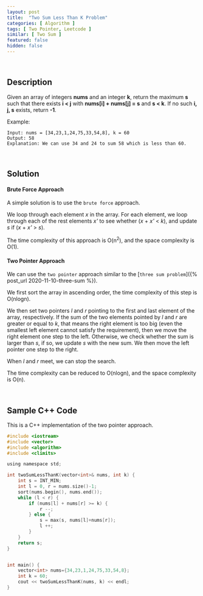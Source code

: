 ```yaml
---
layout: post
title:  "Two Sum Less Than K Problem"
categories: [ Algorithm ]
tags: [ Two Pointer, Leetcode ]
similar: [ Two Sum ]
featured: false
hidden: false
---
```


<br />

## Description

Given an array of integers **nums** and an integer **k**, return the maximum **s** such that there exists **i < j** with **nums[i] + nums[j] = s** and **s < k**. If no such **i, j, s** exists, return **-1**.


Example: 
```
Input: nums = [34,23,1,24,75,33,54,8], k = 60
Output: 58
Explanation: We can use 34 and 24 to sum 58 which is less than 60.
```

<br />

## Solution


#### Brute Force Approach

A simple solution is to use the `brute force` approach. 

We loop through each element *x* in the array. For each element, 
we loop through each of the rest elements *x'* to see whether (*x* + *x'* < *k*), 
and update *s* if (*x* + *x'* > *s*). 

The time complexity of this approach is O(n<sup>2</sup>), 
and the space complexity is O(1).




#### Two Pointer Approach

We can use the `two pointer` approach similar to the [`three sum problem`]({% post_url 2020-11-10-three-sum %}).

We first sort the array in ascending order, the time complexity of this step is O(nlogn).

We then set two pointers *l* and *r* pointing to the first and last element of the array, respectively. If the sum of the two elements pointed by *l* and *r* are greater or equal to *k*, that means the right element is too big (even the smallest left element cannot satisfy the requirement), then we move the right element one step to the left. Otherwise, we check whether the sum is larger than *s*, if so, we update *s* with the new sum. We then move the left pointer one step to the right.

When *l* and *r* meet, we can stop the search.

The time complexity can be reduced to O(nlogn), and the space complexity is O(n).

<br />

## Sample C++ Code

This is a C++ implementation of the two pointer approach.

```c
#include <iostream>
#include <vector>
#include <algorithm>
#include <climits>

using namespace std;

int twoSumLessThanK(vector<int>& nums, int k) {
    int s = INT_MIN;
    int l = 0, r = nums.size()-1;
    sort(nums.begin(), nums.end());
    while (l < r) {
        if (nums[l] + nums[r] >= k) {
            r --;
        } else {
            s = max(s, nums[l]+nums[r]);
            l ++;
        }
    }
    return s;
}


int main() {
    vector<int> nums={34,23,1,24,75,33,54,8};
    int k = 60;
    cout << twoSumLessThanK(nums, k) << endl;
}
```
